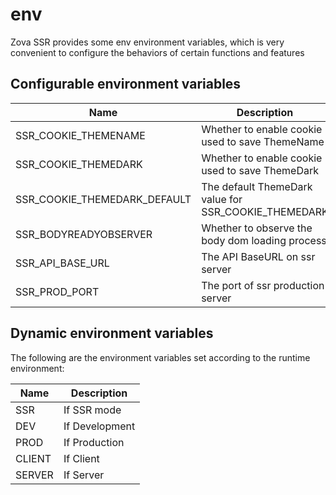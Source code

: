 # env

Zova SSR provides some env environment variables, which is very convenient to configure the behaviors of certain functions and features

## Configurable environment variables

| Name                         | Description                                          |
| ---------------------------- | ---------------------------------------------------- |
| SSR_COOKIE_THEMENAME         | Whether to enable cookie used to save ThemeName      |
| SSR_COOKIE_THEMEDARK         | Whether to enable cookie used to save ThemeDark      |
| SSR_COOKIE_THEMEDARK_DEFAULT | The default ThemeDark value for SSR_COOKIE_THEMEDARK |
| SSR_BODYREADYOBSERVER        | Whether to observe the body dom loading process      |
| SSR_API_BASE_URL             | The API BaseURL on ssr server                        |
| SSR_PROD_PORT                | The port of ssr production server                    |

## Dynamic environment variables

The following are the environment variables set according to the runtime environment:

| Name   | Description    |
| ------ | -------------- |
| SSR    | If SSR mode    |
| DEV    | If Development |
| PROD   | If Production  |
| CLIENT | If Client      |
| SERVER | If Server      |
